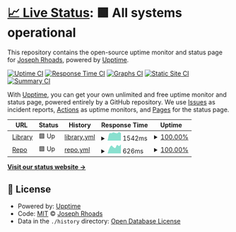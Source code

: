 # [📈 Live Status](https://jrhoads.github.io/uptime): <!--live status--> **🟩 All systems operational**

This repository contains the open-source uptime monitor and status page for [Joseph Rhoads](https://jrhoads.github.io/uptime), powered by [Upptime](https://github.com/upptime/upptime).

[![Uptime CI](https://github.com/koj-co/upptime/workflows/Uptime%20CI/badge.svg)](https://github.com/koj-co/upptime/actions?query=workflow%3A%22Uptime+CI%22)
[![Response Time CI](https://github.com/koj-co/upptime/workflows/Response%20Time%20CI/badge.svg)](https://github.com/koj-co/upptime/actions?query=workflow%3A%22Response+Time+CI%22)
[![Graphs CI](https://github.com/koj-co/upptime/workflows/Graphs%20CI/badge.svg)](https://github.com/koj-co/upptime/actions?query=workflow%3A%22Graphs+CI%22)
[![Static Site CI](https://github.com/koj-co/upptime/workflows/Static%20Site%20CI/badge.svg)](https://github.com/koj-co/upptime/actions?query=workflow%3A%22Static+Site+CI%22)
[![Summary CI](https://github.com/koj-co/upptime/workflows/Summary%20CI/badge.svg)](https://github.com/koj-co/upptime/actions?query=workflow%3A%22Summary+CI%22)

With [Upptime](https://upptime.js.org), you can get your own unlimited and free uptime monitor and status page, powered entirely by a GitHub repository. We use [Issues](https://github.com/jrhoads/uptime/issues) as incident reports, [Actions](https://github.com/jrhoads/uptime/actions) as uptime monitors, and [Pages](https://jrhoads.github.io/uptime) for the status page.

<!--start: status pages-->
<!-- This summary is generated by Upptime (https://github.com/upptime/upptime) -->
<!-- Do not edit this manually, your changes will be overwritten -->
<!-- prettier-ignore -->
| URL | Status | History | Response Time | Uptime |
| --- | ------ | ------- | ------------- | ------ |
| <img alt="" src="https://favicons.githubusercontent.com/library.brown.edu" height="13"> [Library](https://library.brown.edu) | 🟩 Up | [library.yml](https://github.com/jrhoads/uptime/commits/HEAD/history/library.yml) | <details><summary><img alt="Response time graph" src="./graphs/library/response-time-week.png" height="20"> 1542ms</summary><br><a href="https://jrhoads.github.io/uptime/history/library"><img alt="Response time 1818" src="https://img.shields.io/endpoint?url=https%3A%2F%2Fraw.githubusercontent.com%2Fjrhoads%2Fuptime%2FHEAD%2Fapi%2Flibrary%2Fresponse-time.json"></a><br><a href="https://jrhoads.github.io/uptime/history/library"><img alt="24-hour response time 1507" src="https://img.shields.io/endpoint?url=https%3A%2F%2Fraw.githubusercontent.com%2Fjrhoads%2Fuptime%2FHEAD%2Fapi%2Flibrary%2Fresponse-time-day.json"></a><br><a href="https://jrhoads.github.io/uptime/history/library"><img alt="7-day response time 1542" src="https://img.shields.io/endpoint?url=https%3A%2F%2Fraw.githubusercontent.com%2Fjrhoads%2Fuptime%2FHEAD%2Fapi%2Flibrary%2Fresponse-time-week.json"></a><br><a href="https://jrhoads.github.io/uptime/history/library"><img alt="30-day response time 1861" src="https://img.shields.io/endpoint?url=https%3A%2F%2Fraw.githubusercontent.com%2Fjrhoads%2Fuptime%2FHEAD%2Fapi%2Flibrary%2Fresponse-time-month.json"></a><br><a href="https://jrhoads.github.io/uptime/history/library"><img alt="1-year response time 1818" src="https://img.shields.io/endpoint?url=https%3A%2F%2Fraw.githubusercontent.com%2Fjrhoads%2Fuptime%2FHEAD%2Fapi%2Flibrary%2Fresponse-time-year.json"></a></details> | <details><summary><a href="https://jrhoads.github.io/uptime/history/library">100.00%</a></summary><a href="https://jrhoads.github.io/uptime/history/library"><img alt="All-time uptime 99.99%" src="https://img.shields.io/endpoint?url=https%3A%2F%2Fraw.githubusercontent.com%2Fjrhoads%2Fuptime%2FHEAD%2Fapi%2Flibrary%2Fuptime.json"></a><br><a href="https://jrhoads.github.io/uptime/history/library"><img alt="24-hour uptime 100.00%" src="https://img.shields.io/endpoint?url=https%3A%2F%2Fraw.githubusercontent.com%2Fjrhoads%2Fuptime%2FHEAD%2Fapi%2Flibrary%2Fuptime-day.json"></a><br><a href="https://jrhoads.github.io/uptime/history/library"><img alt="7-day uptime 100.00%" src="https://img.shields.io/endpoint?url=https%3A%2F%2Fraw.githubusercontent.com%2Fjrhoads%2Fuptime%2FHEAD%2Fapi%2Flibrary%2Fuptime-week.json"></a><br><a href="https://jrhoads.github.io/uptime/history/library"><img alt="30-day uptime 99.96%" src="https://img.shields.io/endpoint?url=https%3A%2F%2Fraw.githubusercontent.com%2Fjrhoads%2Fuptime%2FHEAD%2Fapi%2Flibrary%2Fuptime-month.json"></a><br><a href="https://jrhoads.github.io/uptime/history/library"><img alt="1-year uptime 99.99%" src="https://img.shields.io/endpoint?url=https%3A%2F%2Fraw.githubusercontent.com%2Fjrhoads%2Fuptime%2FHEAD%2Fapi%2Flibrary%2Fuptime-year.json"></a></details>
| <img alt="" src="https://favicons.githubusercontent.com/repository.library.brown.edu" height="13"> [Repo](https://repository.library.brown.edu/studio) | 🟩 Up | [repo.yml](https://github.com/jrhoads/uptime/commits/HEAD/history/repo.yml) | <details><summary><img alt="Response time graph" src="./graphs/repo/response-time-week.png" height="20"> 626ms</summary><br><a href="https://jrhoads.github.io/uptime/history/repo"><img alt="Response time 692" src="https://img.shields.io/endpoint?url=https%3A%2F%2Fraw.githubusercontent.com%2Fjrhoads%2Fuptime%2FHEAD%2Fapi%2Frepo%2Fresponse-time.json"></a><br><a href="https://jrhoads.github.io/uptime/history/repo"><img alt="24-hour response time 798" src="https://img.shields.io/endpoint?url=https%3A%2F%2Fraw.githubusercontent.com%2Fjrhoads%2Fuptime%2FHEAD%2Fapi%2Frepo%2Fresponse-time-day.json"></a><br><a href="https://jrhoads.github.io/uptime/history/repo"><img alt="7-day response time 626" src="https://img.shields.io/endpoint?url=https%3A%2F%2Fraw.githubusercontent.com%2Fjrhoads%2Fuptime%2FHEAD%2Fapi%2Frepo%2Fresponse-time-week.json"></a><br><a href="https://jrhoads.github.io/uptime/history/repo"><img alt="30-day response time 602" src="https://img.shields.io/endpoint?url=https%3A%2F%2Fraw.githubusercontent.com%2Fjrhoads%2Fuptime%2FHEAD%2Fapi%2Frepo%2Fresponse-time-month.json"></a><br><a href="https://jrhoads.github.io/uptime/history/repo"><img alt="1-year response time 692" src="https://img.shields.io/endpoint?url=https%3A%2F%2Fraw.githubusercontent.com%2Fjrhoads%2Fuptime%2FHEAD%2Fapi%2Frepo%2Fresponse-time-year.json"></a></details> | <details><summary><a href="https://jrhoads.github.io/uptime/history/repo">100.00%</a></summary><a href="https://jrhoads.github.io/uptime/history/repo"><img alt="All-time uptime 99.99%" src="https://img.shields.io/endpoint?url=https%3A%2F%2Fraw.githubusercontent.com%2Fjrhoads%2Fuptime%2FHEAD%2Fapi%2Frepo%2Fuptime.json"></a><br><a href="https://jrhoads.github.io/uptime/history/repo"><img alt="24-hour uptime 100.00%" src="https://img.shields.io/endpoint?url=https%3A%2F%2Fraw.githubusercontent.com%2Fjrhoads%2Fuptime%2FHEAD%2Fapi%2Frepo%2Fuptime-day.json"></a><br><a href="https://jrhoads.github.io/uptime/history/repo"><img alt="7-day uptime 100.00%" src="https://img.shields.io/endpoint?url=https%3A%2F%2Fraw.githubusercontent.com%2Fjrhoads%2Fuptime%2FHEAD%2Fapi%2Frepo%2Fuptime-week.json"></a><br><a href="https://jrhoads.github.io/uptime/history/repo"><img alt="30-day uptime 99.96%" src="https://img.shields.io/endpoint?url=https%3A%2F%2Fraw.githubusercontent.com%2Fjrhoads%2Fuptime%2FHEAD%2Fapi%2Frepo%2Fuptime-month.json"></a><br><a href="https://jrhoads.github.io/uptime/history/repo"><img alt="1-year uptime 99.99%" src="https://img.shields.io/endpoint?url=https%3A%2F%2Fraw.githubusercontent.com%2Fjrhoads%2Fuptime%2FHEAD%2Fapi%2Frepo%2Fuptime-year.json"></a></details>

<!--end: status pages-->

[**Visit our status website →**](https://jrhoads.github.io/uptime)

## 📄 License

- Powered by: [Upptime](https://github.com/upptime/upptime)
- Code: [MIT](./LICENSE) © [Joseph Rhoads](https://jrhoads.github.io/uptime)
- Data in the `./history` directory: [Open Database License](https://opendatacommons.org/licenses/odbl/1-0/)
